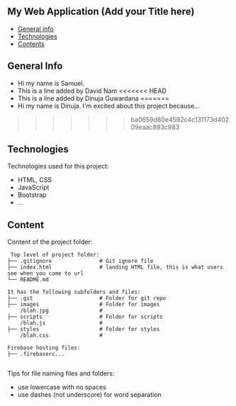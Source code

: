 ## My Web Application (Add your Title here)

* [General info](#general-info)
* [Technologies](#technologies)
* [Contents](#content)

## General Info
* Hi my name is Samuel.
* This is a line added by David Nam
<<<<<<< HEAD
* This is a line added by Dinuja Guwardana
=======
* Hi my name is Dinuja. I'm excited about this project because...
>>>>>>> ba0659d80e4592c4c131173d40209eaac893c983
	
## Technologies
Technologies used for this project:
* HTML, CSS
* JavaScript
* Bootstrap 
* ...
	
## Content
Content of the project folder:

```
 Top level of project folder: 
├── .gitignore               # Git ignore file
├── index.html               # landing HTML file, this is what users see when you come to url
└── README.md

It has the following subfolders and files:
├── .git                     # Folder for git repo
├── images                   # Folder for images
    /blah.jpg                # 
├── scripts                  # Folder for scripts
    /blah.js                 # 
├── styles                   # Folder for styles
    /blah.css                # 

Firebase hosting files: 
├── .firebaserc...


```

Tips for file naming files and folders:
* use lowercase with no spaces
* use dashes (not underscore) for word separation

